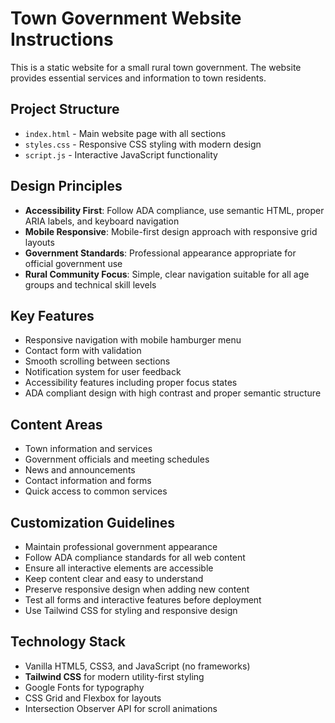 <!-- Use this file to provide workspace-specific custom instructions to Copilot. For more details, visit https://code.visualstudio.com/docs/copilot/copilot-customization#_use-a-githubcopilotinstructionsmd-file -->

# Town Government Website Instructions

This is a static website for a small rural town government. The website provides essential services and information to town residents.

## Project Structure
- `index.html` - Main website page with all sections
- `styles.css` - Responsive CSS styling with modern design
- `script.js` - Interactive JavaScript functionality

## Design Principles
- **Accessibility First**: Follow ADA compliance, use semantic HTML, proper ARIA labels, and keyboard navigation
- **Mobile Responsive**: Mobile-first design approach with responsive grid layouts
- **Government Standards**: Professional appearance appropriate for official government use
- **Rural Community Focus**: Simple, clear navigation suitable for all age groups and technical skill levels

## Key Features
- Responsive navigation with mobile hamburger menu
- Contact form with validation
- Smooth scrolling between sections
- Notification system for user feedback
- Accessibility features including proper focus states
- ADA compliant design with high contrast and proper semantic structure

## Content Areas
- Town information and services
- Government officials and meeting schedules
- News and announcements
- Contact information and forms
- Quick access to common services

## Customization Guidelines
- Maintain professional government appearance
- Follow ADA compliance standards for all web content
- Ensure all interactive elements are accessible
- Keep content clear and easy to understand
- Preserve responsive design when adding new content
- Test all forms and interactive features before deployment
- Use Tailwind CSS for styling and responsive design

## Technology Stack
- Vanilla HTML5, CSS3, and JavaScript (no frameworks)
- **Tailwind CSS** for modern utility-first styling
- Google Fonts for typography
- CSS Grid and Flexbox for layouts
- Intersection Observer API for scroll animations

